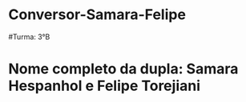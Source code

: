 # Conversor-Samara-Felipe
#Turma: 3°B
# Nome completo da dupla: Samara Hespanhol e Felipe Torejiani

